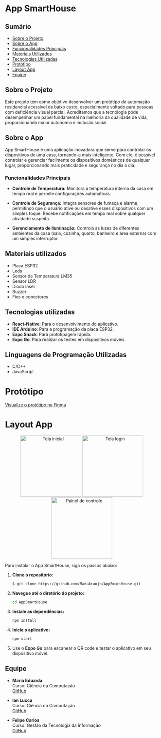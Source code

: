 # App SmartHouse

## Sumário
- [Sobre o Projeto](#sobre-o-projeto)
- [Sobre o App](#sobre-o-app)
- [Funcionalidades Principais](#funcionalidades-principais)
- [Materiais Utilizados](#materiais-utilizados)
- [Tecnologias Utilizadas](#tecnologias-utilizadas)
- [Protótipo](#protótipo)
- [Layout App](#layout-app)
- [Equipe](#equipe)

## Sobre o Projeto

Este projeto tem como objetivo desenvolver um protótipo de automação residencial acessível de baixo custo, especialmente voltado para pessoas com deficiência visual parcial. 
Acreditamos que a tecnologia pode desempenhar um papel fundamental na melhoria da qualidade de vida, proporcionando maior autonomia e inclusão social.

## Sobre o App

App SmartHouse é uma aplicação inovadora que serve para controlar os dispositivos de uma casa, tornando-a mais inteligente. Com ele, é possível controlar e gerenciar facilmente 
os dispositivos domésticos de qualquer lugar, proporcionando mais praticidade e segurança no dia a dia.

### Funcionalidades Principais

- **Controle de Temperatura:** Monitora a temperatura interna da casa em tempo real e permite configurações automáticas.

- **Controle de Segurança:** Integra sensores de fumaça e alarme, permitindo que o usuário ative ou desative esses dispositivos com um simples toque. Recebe notificações em tempo real sobre qualquer atividade suspeita.

- **Gerenciamento de Iluminação:** Controla as luzes de diferentes ambientes da casa (sala, cozinha, quarto, banheiro e área externa) com um simples interruptor.
  
## Materiais utilizados

- Placa ESP32
- Leds
- Sensor de Temperatura LM35
- Sensor LDR
- Diodo laser
- Buzzer
- Fios e conectores

## Tecnologias utilizadas

- **React-Native**: Para o desenvolvimento do aplicativo.
- **IDE Arduino**: Para a programação da placa ESP32.
- **Expo Snack**: Para prototipagem rápida.
- **Expo Go**: Para realizar os testes em dispositivos móveis.

## Linguagens de Programação Utilizadas

-  C/C++
-  JavaScript

# Protótipo
[Visualize o protótipo no Figma](https://www.figma.com/design/7XpSJugIxqXGQLM1BrkrJz/Smart-House-APP?node-id=0-1&t=CsVgQiNryM9V6tbI-1)

# Layout App
<p align="center">
  <img src="https://github.com/user-attachments/assets/bb066c50-0ce5-4d41-ba47-c08c3ec13e5a" alt="Tela inicial" width="200"/>
  <img src="https://github.com/user-attachments/assets/64041b44-68dc-413b-9289-37aaeb5b6a51" alt="Tela login" width="200"/>
  <img src="https://github.com/user-attachments/assets/85f4be85-ea2d-4de9-b8d0-d1fcfe0569aa" alt="Painel de controle" width="200"/>
</p>

Para instalar o App SmartHouse, siga os passos abaixo:

1. **Clone o repositório:**
   ```bash
   $ git clone https://github.com/MaduAraujo/AppSmartHouse.git

3. **Navegue até o diretório do projeto:**
   ```bash
   cd AppSmartHouse

5. **Instale as dependências:**
   ```bash
   npm install

7. **Inicie o aplicativo:**
   ```bash
   npm start

9. Use o **Expo Go** para escanear o QR code e testar o aplicativo em seu dispositivo móvel.

## Equipe

- **Maria Eduarda**  
  Curso: Ciência da Computação  
  [GitHub](https://github.com/MaduAraujo)

- **Ian Lucca**  
  Curso: Ciência da Computação  
  [GitHub](https://github.com/IanlLucca)

- **Felipe Carlos**  
  Curso: Gestão da Tecnologia da Informação  
  [GitHub](https://github.com/Felipelipera)
